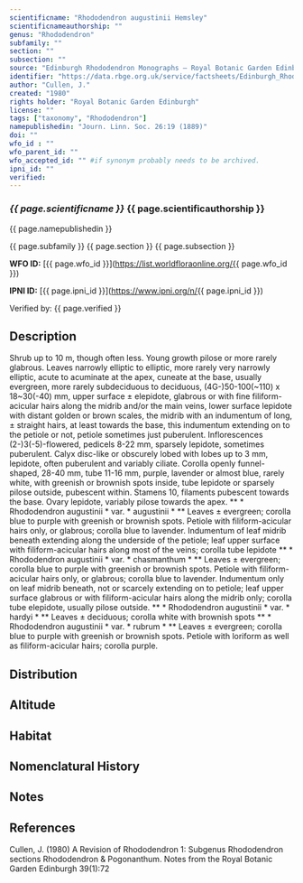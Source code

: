 ```yaml
---
scientificname: "Rhododendron augustinii Hemsley"
scientificnameauthorship: ""
genus: "Rhododendron"
subfamily: ""
section: ""
subsection: ""
source: "Edinburgh Rhododendron Monographs – Royal Botanic Garden Edinburgh"
identifier: "https://data.rbge.org.uk/service/factsheets/Edinburgh_Rhododendron_Monographs.xhtml"
author: "Cullen, J."
created: "1980"
rights holder: "Royal Botanic Garden Edinburgh"
license: ""
tags: ["taxonomy", "Rhododendron"]
namepublishedin: "Journ. Linn. Soc. 26:19 (1889)"
doi: ""
wfo_id : ""
wfo_parent_id: ""
wfo_accepted_id: "" #if synonym probably needs to be archived.                      
ipni_id: ""
verified:
---
```

### _{{ page.scientificname }}_ {{ page.scientificauthorship }}
 {{ page.namepublishedin }}

{{ page.subfamily }} {{ page.section }} {{ page.subsection }}

**WFO ID:** [{{ page.wfo_id }}](https://list.worldfloraonline.org/{{ page.wfo_id }})

**IPNI ID:** [{{ page.ipni_id }}](https://www.ipni.org/n/{{ page.ipni_id }})

Verified by: {{ page.verified }}



## Description
Shrub up to 10 m, though often less. Young growth pilose or more rarely glabrous. Leaves narrowly elliptic to elliptic, more rarely very narrowly elliptic, acute to acuminate at the apex, cuneate at the base, usually evergreen, more rarely subdeciduous to deciduous, (4G-)50-100(~110) x 18~30(-40) mm, upper surface ± elepidote, glabrous or with fine filiform-acicular hairs along the midrib and/or the main veins, lower surface lepidote with distant golden or brown scales, the midrib with an indumentum of long, ± straight hairs, at least towards the base, this indumentum extending on to the petiole or not, petiole sometimes just puberulent. Inflorescences (2-)3(-5)-flowered, pedicels 8-22 mm, sparsely lepidote, sometimes puberulent. Calyx disc-like or obscurely lobed with lobes up to 3 mm, lepidote, often puberulent and variably ciliate. Corolla openly funnel-shaped, 28-40 mm, tube 11-16 mm, purple, lavender or almost blue, rarely white, with greenish or brownish spots inside, tube lepidote or sparsely pilose outside, pubescent within. Stamens 10, filaments pubescent towards the base. Ovary lepidote, variably pilose towards the apex. ** * Rhododendron augustinii * var. * augustinii * ** Leaves ± evergreen; corolla blue to purple with greenish or brownish spots. Petiole with filiform-acicular hairs only, or glabrous; corolla blue to lavender. Indumentum of leaf midrib beneath extending along the underside of the petiole; leaf upper surface with filiform-acicular hairs along most of the veins; corolla tube lepidote ** * Rhododendron augustinii * var. * chasmanthum * ** Leaves ± evergreen; corolla blue to purple with greenish or brownish spots. Petiole with filiform-acicular hairs only, or glabrous; corolla blue to lavender. Indumentum only on leaf midrib beneath, not or scarcely extending on to petiole; leaf upper surface glabrous or with filiform-acicular hairs along the midrib only; corolla tube elepidote, usually pilose outside. ** * Rhododendron augustinii * var. * hardyi * ** Leaves ± deciduous; corolla white with brownish spots ** * Rhododendron augustinii * var. * rubrum * ** Leaves ± evergreen; corolla blue to purple with greenish or brownish spots. Petiole with loriform as well as filiform-acicular hairs; corolla purple.

## Distribution


## Altitude


## Habitat


## Nomenclatural History

                       
## Notes


## References

Cullen, J. (1980) A Revision of Rhododendron 1: Subgenus Rhododendron sections Rhododendron & Pogonanthum. Notes from the Royal Botanic Garden Edinburgh 39(1):72
